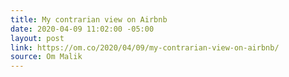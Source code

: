 ```yaml
---
title: My contrarian view on Airbnb
date: 2020-04-09 11:02:00 -05:00
layout: post
link: https://om.co/2020/04/09/my-contrarian-view-on-airbnb/
source: Om Malik
---
```


